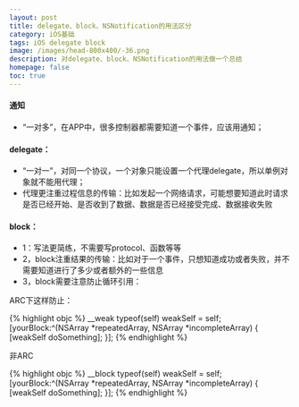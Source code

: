 ```yaml
---
layout: post
title: delegate、block、NSNotification的用法区分
category: iOS基础
tags: iOS delegate block
image: /images/head-800x400/-36.png
description: 对delegate、block、NSNotification的用法做一个总结
homepage: false
toc: true
---
```



<!--more-->

#### 通知
* “一对多”，在APP中，很多控制器都需要知道一个事件，应该用通知；

#### delegate：
* “一对一”，对同一个协议，一个对象只能设置一个代理delegate，所以单例对象就不能用代理；
* 代理更注重过程信息的传输：比如发起一个网络请求，可能想要知道此时请求是否已经开始、是否收到了数据、数据是否已经接受完成、数据接收失败

#### block：
* 1：写法更简练，不需要写protocol、函数等等
* 2，block注重结果的传输：比如对于一个事件，只想知道成功或者失败，并不需要知道进行了多少或者额外的一些信息
* 3，block需要注意防止循环引用：

ARC下这样防止：

{% highlight objc  %}
__weak typeof(self) weakSelf = self;
  [yourBlock:^(NSArray *repeatedArray, NSArray *incompleteArray) {
       [weakSelf doSomething];
    }];
{% endhighlight %}

非ARC

{% highlight objc  %}
__block typeof(self) weakSelf = self;
  [yourBlock:^(NSArray *repeatedArray, NSArray *incompleteArray) {
       [weakSelf doSomething];
    }];
{% endhighlight %}
